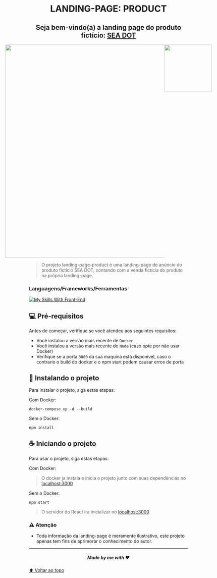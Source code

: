 <h1 align="center">LANDING-PAGE: PRODUCT</h1>

<h2 align="center">Seja bem-vindo(a) a landing page do produto fictício: <a href="https://landing-page-product-reges.vercel.app/" target="_blank">SEA DOT </a>
</h2>

<div style="display: flex; justify-content: center;" align="center">
  <img src="sea-dot.gif" width="675px" />
  <img src="sea-dot-responsive.gif" width="150px" />
</div>

> O projeto landing-page-product é uma landing-page de anúncio do produto fictício SEA DOT, contando com a venda fictícia do produto na própria landing-page.

### Languagens/Frameworks/Ferramentas

[![My Skills With Front-End](https://skillicons.dev/icons?i=js,ts,html,css,tailwind,react,docker)](https://skillicons.dev)

## 💻 Pré-requisitos

Antes de começar, verifique se você atendeu aos seguintes requisitos:
* Você instalou a versão mais recente de `Docker`
* Você instalou a versão mais recente de `Node` (caso opte por não usar Docker)
* Verifique se a porta `3000` da sua maquina está disponivel, caso o contrario o build do docker e o npm start
  podem causar erros de porta

## 🚀 Instalando o projeto

Para instalar o projeto, siga estas etapas:

Com Docker:
```
docker-compose up -d --build
```

Sem o Docker:
```
npm install
```

## ☕ Iniciando o projeto

Para usar o projeto, siga estas etapas:

Com Docker:

> O docker ja instala e inicia o projeto junto com suas dependências no [localhost:3000](http://localhost:3000)

Sem o Docker:
```
npm start
```
> O servidor do React ira inicializar no [localhost:3000](http://localhost:3000)

### ⚠️ Atenção
 * Toda informação da landing-page é meramente ilustrativo, este projeto apenas tem fins de aprimorar o conhecimento do autor.
<hr>
<h5 align="center">Made by me with ❤️</h5>

[⬆ Voltar ao topo](#landing-page-product)<br>
